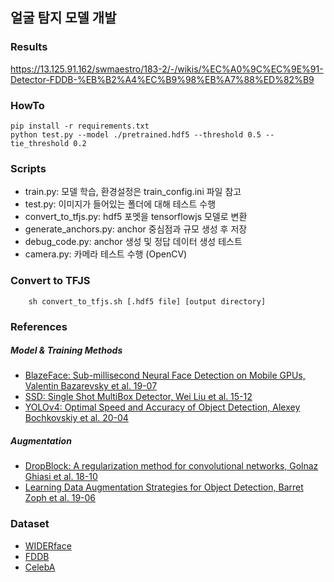 ## 얼굴 탐지 모델 개발

### Results

https://13.125.91.162/swmaestro/183-2/-/wikis/%EC%A0%9C%EC%9E%91-Detector-FDDB-%EB%B2%A4%EC%B9%98%EB%A7%88%ED%82%B9

### HowTo

```
pip install -r requirements.txt
python test.py --model ./pretrained.hdf5 --threshold 0.5 --tie_threshold 0.2
```

### Scripts

- train.py: 모델 학습, 환경설정은 train_config.ini 파일 참고
- test.py: 이미지가 들어있는 폴더에 대해 테스트 수행
- convert_to_tfjs.py: hdf5 포멧을 tensorflowjs 모델로 변환
- generate_anchors.py: anchor 중심점과 규모 생성 후 저장
- debug_code.py: anchor 생성 및 정답 데이터 생성 테스트
- camera.py: 카메라 테스트 수행 (OpenCV)

### Convert to TFJS

```
    sh convert_to_tfjs.sh [.hdf5 file] [output directory]
```

### References

##### Model & Training Methods

- [BlazeFace: Sub-millisecond Neural Face Detection on Mobile GPUs, Valentin Bazarevsky et al. 19-07](https://arxiv.org/pdf/1907.05047.pdf)
- [SSD: Single Shot MultiBox Detector, Wei Liu et al. 15-12](https://arxiv.org/pdf/1512.02325.pdf)
- [YOLOv4: Optimal Speed and Accuracy of Object Detection, Alexey Bochkovskiy et al. 20-04](https://arxiv.org/pdf/2004.10934.pdf)

##### Augmentation

- [DropBlock: A regularization method for convolutional networks, Golnaz Ghiasi et al. 18-10](https://papers.nips.cc/paper/8271-dropblock-a-regularization-method-for-convolutional-networks.pdf)
- [Learning Data Augmentation Strategies for Object Detection, Barret Zoph et al. 19-06](https://arxiv.org/pdf/1906.11172.pdf)

### Dataset

- [WIDERface](http://shuoyang1213.me/WIDERFACE/)
- [FDDB](http://vis-www.cs.umass.edu/fddb/)
- [CelebA](http://mmlab.ie.cuhk.edu.hk/projects/CelebA.html)
